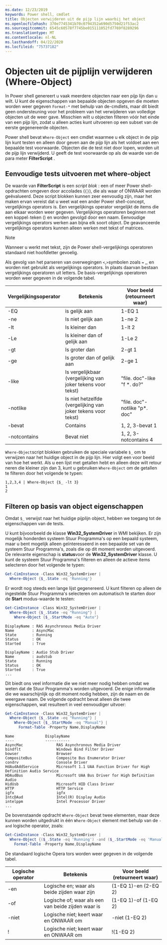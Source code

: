 ```yaml
---
ms.date: 12/23/2019
keywords: Power shell, cmdlet
title: Objecten verwijderen uit de pijp lijn waarbij het object
ms.openlocfilehash: 370e7745341b70c0794352a690d5750d21f53ac2
ms.sourcegitcommit: 6545c60578f7745be015111052fd7769f8289296
ms.translationtype: MT
ms.contentlocale: nl-NL
ms.lasthandoff: 04/22/2020
ms.locfileid: "75737182"
---
```

# <a name="removing-objects-from-the-pipeline-where-object"></a>Objecten uit de pijplijn verwijderen (Where-Object)

In Power shell genereert u vaak meerdere objecten naar een pijp lijn dan u wilt. U kunt de eigenschappen van bepaalde objecten opgeven die moeten worden weer gegeven `Format-*` met behulp van de-cmdlets, maar dit biedt geen ondersteuning voor het probleem van het verwijderen van volledige objecten uit de weer gave. Misschien wilt u objecten filteren vóór het einde van een pijp lijn, zodat u alleen acties kunt uitvoeren op een subset van de eerste gegenereerde objecten.

Power shell bevat `Where-Object` een cmdlet waarmee u elk object in de pijp lijn kunt testen en alleen door geven aan de pijp lijn als het voldoet aan een bepaalde test voorwaarde. Objecten die de test niet door lopen, worden uit de pijp lijn verwijderd. U geeft de test voorwaarde op als de waarde van de para meter **FilterScript** .

## <a name="performing-simple-tests-with-where-object"></a>Eenvoudige tests uitvoeren met where-object

De waarde van **FilterScript** is een *script blok* : een of meer Power shell-opdrachten omgeven door accolades (`{}`), die als waar of ONWAAR worden geëvalueerd. Deze script blokken kunnen zeer eenvoudig zijn, maar het maken ervan vereist dat u weet wat een ander Power shell-concept, vergelijkings operators is. Een vergelijkings operator vergelijkt de items die aan elkaar worden weer gegeven. Vergelijkings operatoren beginnen met een koppel`-`teken () en worden gevolgd door een naam. Eenvoudige vergelijkings operators werken aan bijna elk soort object. De geavanceerde vergelijkings operators kunnen alleen werken met tekst of matrices.

> [!NOTE]
> Wanneer u werkt met tekst, zijn de Power shell-vergelijkings operatoren standaard niet hoofdletter gevoelig.

Als gevolg van het parseren van overwegingen `<`,`>`symbolen zoals `=` ,, en worden niet gebruikt als vergelijkings operators. In plaats daarvan bestaan vergelijkings operatoren uit letters. De basis-vergelijkings operatoren worden weer gegeven in de volgende tabel.

| Vergelijkingsoperator |                  Betekenis                   |    Voor beeld (retourneert waar)    |
| ------------------- | ------------------------------------------ | ---------------------------- |
| -EQ                 | is gelijk aan                                | 1-EQ 1                      |
| -ne                 | Is niet gelijk aan                            | 1-ne 2                      |
| -lt                 | Is kleiner dan                               | 1-lt 2                      |
| -Le                 | Is kleiner dan of gelijk aan                   | 1-Le 2                      |
| -gt                 | Is groter dan                            | 2-gt 1                      |
| -ge                 | Is groter dan of gelijk aan                | 2-ge 1                      |
| -like               | Is vergelijkbaar (vergelijking van joker tekens voor tekst)     | "file. doc"-like "f *. do?"    |
| -notlike            | Is niet hetzelfde (vergelijking van joker tekens voor tekst) | "file. doc"-notlike "p*. doc" |
| -bevat           | Contains                                   | 1, 2, 3-bevat 1            |
| -notcontains        | Bevat niet                           | 1, 2, 3-notcontains 4         |

`Where-Object`script blokken gebruiken de speciale variabele `$_` om te verwijzen naar het huidige object in de pijp lijn. Hier volgt een voor beeld van hoe het werkt. Als u een lijst met getallen hebt en alleen deze wilt retour neren die kleiner zijn dan 3, kunt u gebruiken `Where-Object` om de getallen te filteren door het volgende te typen:

```
1,2,3,4 | Where-Object {$_ -lt 3}
1
2
```

## <a name="filtering-based-on-object-properties"></a>Filteren op basis van object eigenschappen

Omdat `$_` verwijst naar het huidige pijplijn object, hebben we toegang tot de eigenschappen van de tests.

U kunt bijvoorbeeld de klasse **Win32_SystemDriver** in WMI bekijken. Er zijn mogelijk honderden systeem Stuur Programma's op een bepaald systeem, maar u bent mogelijk alleen geïnteresseerd in een bepaalde set van de systeem Stuur Programma's, zoals die op dit moment worden uitgevoerd. De relevante eigenschap is **status**voor de **Win32_SystemDriver** klasse. U kunt de systeem Stuur Programma's filteren en alleen de actieve items selecteren door het volgende te typen:

```powershell
Get-CimInstance -Class Win32_SystemDriver |
  Where-Object {$_.State -eq 'Running'}
```

Er wordt nog steeds een lange lijst gegenereerd. U kunt filteren op alleen de ingestelde Stuur Programma's selecteren om automatisch te starten door de **Start** modus-waarde te testen:

```powershell
Get-CimInstance -Class Win32_SystemDriver |
  Where-Object {$_.State -eq "Running"} |
    Where-Object {$_.StartMode -eq "Auto"}
```

```Output
DisplayName : RAS Asynchronous Media Driver
Name        : AsyncMac
State       : Running
Status      : OK
Started     : True

DisplayName : Audio Stub Driver
Name        : audstub
State       : Running
Status      : OK
Started     : True
...
```

Dit biedt ons veel informatie die we niet meer nodig hebben omdat we weten dat de Stuur Programma's worden uitgevoerd.
De enige informatie die we waarschijnlijk op dit moment nodig hebben, zijn de naam en de weergave naam. De volgende opdracht bevat alleen die twee eigenschappen, wat resulteert in veel eenvoudiger uitvoer:

```powershell
Get-CimInstance -Class Win32_SystemDriver |
  Where-Object {$_.State -eq "Running"} |
    Where-Object {$_.StartMode -eq "Manual"} |
      Format-Table -Property Name,DisplayName
```

```Output
Name              DisplayName
----              -----------
AsyncMac               RAS Asynchronous Media Driver
bindflt                Windows Bind Filter Driver
bowser                 Browser
CompositeBus           Composite Bus Enumerator Driver
condrv                 Console Driver
HdAudAddService        Microsoft 1.1 UAA Function Driver for High Definition Audio Service
HDAudBus               Microsoft UAA Bus Driver for High Definition Audio
HidUsb                 Microsoft HID Class Driver
HTTP                   HTTP Service
igfx                   igfx
IntcDAud               Intel(R) Display Audio
intelppm               Intel Processor Driver
...
```

De bovenstaande opdracht `Where-Object` bevat twee elementen, maar deze kunnen worden uitgedrukt in één `Where-Object` element met behulp van de `-and` logische operator, zoals:

```powershell
Get-CimInstance -Class Win32_SystemDriver |
  Where-Object {($_.State -eq 'Running') -and ($_.StartMode -eq 'Manual')} |
    Format-Table -Property Name,DisplayName
```

De standaard logische Opera tors worden weer gegeven in de volgende tabel.

| Logische operator |                 Betekenis                  |  Voor beeld (retourneert waar)  |
| ---------------- | ---------------------------------------- | ------------------------ |
| -en             | Logische en; waar als beide zijden waar zijn | (1-EQ 1)-en (2-EQ 2) |
| -of              | Logische of; waar als een van beide zijden waar is  | (1-EQ 1)-of (1-EQ 2)  |
| -niet             | Logische niet; keert waar en ONWAAR om     | -niet (1-EQ 2)           |
| \!               | Logische niet; keert waar en ONWAAR om     | \!(1-EQ 2)              |
